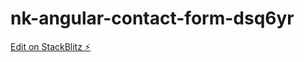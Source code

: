 # nk-angular-contact-form-dsq6yr

[Edit on StackBlitz ⚡️](https://stackblitz.com/edit/nk-angular-contact-form-dsq6yr)